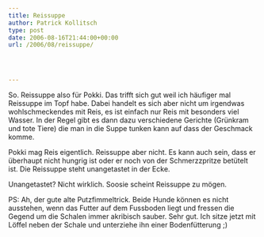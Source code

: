 ```yaml
---
title: Reissuppe
author: Patrick Kollitsch
type: post
date: 2006-08-16T21:44:00+00:00
url: /2006/08/reissuppe/




---
```

So. Reissuppe also für Pokki. Das trifft sich gut weil ich häufiger mal Reissuppe im Topf habe. Dabei handelt es sich aber nicht um irgendwas wohlschmeckendes mit Reis, es ist einfach nur Reis mit besonders viel Wasser. In der Regel gibt es dann dazu verschiedene Gerichte (Grünkram und tote Tiere) die man in die Suppe tunken kann auf dass der Geschmack komme.

Pokki mag Reis eigentlich. Reissuppe aber nicht. Es kann auch sein, dass er überhaupt nicht hungrig ist oder er noch von der Schmerzzpritze betütelt ist. Die Reissuppe steht unangetastet in der Ecke. 

Unangetastet? Nicht wirklich. Soosie scheint Reissuppe zu mögen. 

PS: Ah, der gute alte Putzfimmeltrick. Beide Hunde können es nicht ausstehen, wenn das Futter auf dem Fussboden liegt und fressen die Gegend um die Schalen immer akribisch sauber. Sehr gut. Ich sitze jetzt mit Löffel neben der Schale und unterziehe ihn einer Bodenfütterung ;)
